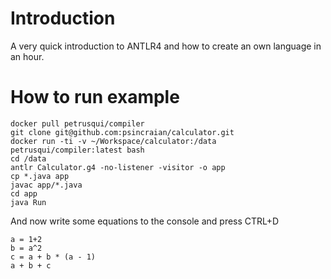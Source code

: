 # Introduction
A very quick introduction to ANTLR4 and how to create an own language in an hour.
# How to run example
```
docker pull petrusqui/compiler
git clone git@github.com:psincraian/calculator.git
docker run -ti -v ~/Workspace/calculator:/data petrusqui/compiler:latest bash
cd /data
antlr Calculator.g4 -no-listener -visitor -o app
cp *.java app
javac app/*.java
cd app
java Run
```

And now write some equations to the console and press CTRL+D
```
a = 1+2
b = a^2
c = a + b * (a - 1)
a + b + c
```
